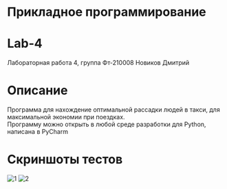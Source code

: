 # Прикладное программирование
# Lab-4
Лабораторная работа 4, 
группа Фт-210008 Новиков Дмитрий 
# Описание  
Программа для нахождение оптимальной рассадки людей в такси, для максимальной экономии при поездках.  
Программу можно открыть в любой среде разработки для Python, написана в PyCharm 
# Скриншоты тестов  
![1](https://user-images.githubusercontent.com/113824104/193636859-1bc36c21-dd13-4bf8-ab90-da60549e7b8b.jpg)
![2](https://user-images.githubusercontent.com/113824104/193636871-5605bd57-45f1-4832-a173-20d2e2a4d409.jpg)

